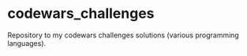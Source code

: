 # codewars_challenges
Repository to my codewars challenges solutions (various programming languages).
